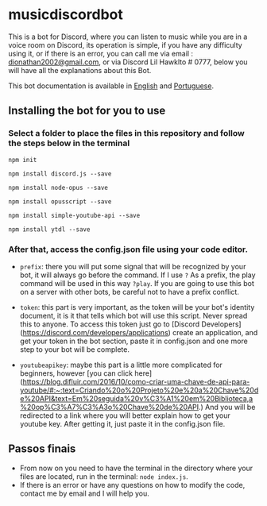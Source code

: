 # musicdiscordbot
This is a bot for Discord, where you can listen to music while you are in a voice room on Discord, its operation is simple, if you have any difficulty using it, or if there is an error, you can call me via email : dionathan2002@gmail.com, or via Discord Lil Hawklto # 0777, below you will have all the explanations about this Bot.

This bot documentation is available in [English](https://github.com/DionathanSehnem/musicdiscordbot/blob/main/README.md) and [Portuguese](https://github.com/DionathanSehnem/musicdiscordbot/blob/main/README.pt-br.md).

## Installing the bot for you to use

### Select a folder to place the files in this repository and follow the steps below in the terminal

`npm init`

`npm install discord.js --save`

`npm install node-opus --save`

`npm install opusscript --save`

`npm install simple-youtube-api --save`

`npm install ytdl --save`

### After that, access the config.json file using your code editor.
- `prefix`: there you will put some signal that will be recognized by your bot, it will always go before the command. If I use `?` As a prefix, the play command will be used in this way `?play`. If you are going to use this bot on a server with other bots, be careful not to have a prefix conflict.

- `token`: this part is very important, as the token will be your bot's identity document, it is it that tells which bot will use this script. Never spread this to anyone. To access this token just go to [Discord Developers] (https://discord.com/developers/applications) create an application, and get your token in the bot section, paste it in config.json and one more step to your bot will be complete.

- `youtubeapikey`: maybe this part is a little more complicated for beginners, however [you can click here] (https://blog.difluir.com/2016/10/como-criar-uma-chave-de-api-para-youtube/#:~:text=Criando%20o%20Projeto%20e%20a%20Chave%20de%20API&text=Em%20seguida%20v%C3%A1%20em%20Biblioteca,a%20op%C3%A7%C3%A3o%20Chave%20de%20API.) And you will be redirected to a link where you will better explain how to get your youtube key. After getting it, just paste it in the config.json file.

## Passos finais
- From now on you need to have the terminal in the directory where your files are located, run in the terminal: `node index.js`.
- If there is an error or have any questions on how to modify the code, contact me by email and I will help you.
